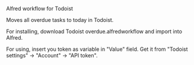 Alfred workflow for Todoist

Moves all overdue tasks to today in Todoist.

For installing, download Todoist overdue.alfredworkflow and import into Alfred.

For using, insert you token as variable in "Value" field.
Get it from "Todoist settings" -> "Account" -> "API token".